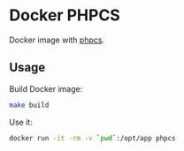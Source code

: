 # Docker PHPCS

Docker image with [phpcs](https://github.com/squizlabs/PHP_CodeSniffer).

## Usage

Build Docker image:

```sh
make build
```

Use it:

```sh
docker run -it -rm -v `pwd`:/opt/app phpcs
```
